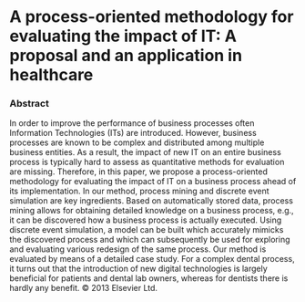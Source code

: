 # A process-oriented methodology for evaluating the impact of IT: A proposal and an application in healthcare

### Abstract 
In order to improve the performance of business processes often Information Technologies (ITs) are introduced. However, business processes are known to be complex and distributed among multiple business entities. As a result, the impact of new IT on an entire business process is typically hard to assess as quantitative methods for evaluation are missing. Therefore, in this paper, we propose a process-oriented methodology for evaluating the impact of IT on a business process ahead of its implementation. In our method, process mining and discrete event simulation are key ingredients. Based on automatically stored data, process mining allows for obtaining detailed knowledge on a business process, e.g., it can be discovered how a business process is actually executed. Using discrete event simulation, a model can be built which accurately mimicks the discovered process and which can subsequently be used for exploring and evaluating various redesign of the same process. Our method is evaluated by means of a detailed case study. For a complex dental process, it turns out that the introduction of new digital technologies is largely beneficial for patients and dental lab owners, whereas for dentists there is hardly any benefit. © 2013 Elsevier Ltd.